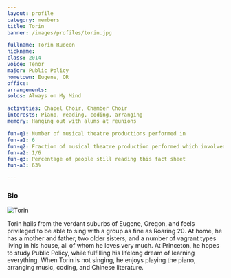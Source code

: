 ```yaml
---
layout: profile
category: members
title: Torin
banner: /images/profiles/torin.jpg

fullname: Torin Rudeen
nickname: 
class: 2014
voice: Tenor
major: Public Policy
hometown: Eugene, OR
office:
arrangements: 
solos: Always on My Mind

activities: Chapel Choir, Chamber Choir
interests: Piano, reading, coding, arranging
memory: Hanging out with alums at reunions

fun-q1: Number of musical theatre productions performed in
fun-a1: 6
fun-q2: Fraction of musical theatre production performed which involved dressing in drag, singing soprano, and playing opposite own father
fun-a2: 1/6
fun-q3: Percentage of people still reading this fact sheet
fun-a3: 63%

---
```


### Bio

![Torin](/images/members/current/torin.jpg)

Torin hails from the verdant suburbs of Eugene, Oregon, and feels
privileged to be able to sing with a group as fine as Roaring 20. At
home, he has a mother and father, two older sisters, and a number of
vagrant types living in his house, all of whom he loves very much. At
Princeton, he hopes to study Public Policy, while fulfilling his
lifelong dream of learning everything. When Torin is not singing, he
enjoys playing the piano, arranging music, coding, and Chinese
literature.
